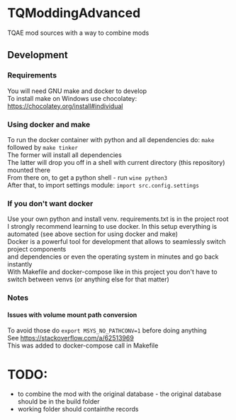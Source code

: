 # TQModdingAdvanced
TQAE mod sources with a way to combine mods

## Development
### Requirements
You will need GNU make and docker to develop  
To install make on Windows use chocolatey: https://chocolatey.org/install#individual  

### Using docker and make
To run the docker container with python and all dependencies do: `make` followed by `make tinker`  
The former will install all dependencies  
The latter will drop you off in a shell with current directory (this repository) mounted there  
From there on, to get a python shell - run `wine python3`  
After that, to import settings module: `import src.config.settings`  

### If you don't want docker  
Use your own python and install venv. requirements.txt is in the project root  
I strongly recommend learning to use docker. In this setup everything is automated (see above section for using docker and make)  
Docker is a powerful tool for development that allows to seamlessly switch project components  
and dependencies or even the operating system in minutes and go back instantly  
With Makefile and docker-compose like in this project you don't have to switch between venvs (or anything else for that matter)  

### Notes
#### Issues with volume mount path conversion
To avoid those do `export MSYS_NO_PATHCONV=1` before doing anything  
See https://stackoverflow.com/a/62513969  
This was added to docker-compose call in Makefile

# TODO:
- to combine the mod with the original database - the original database should be in the build folder
- working folder should containthe records